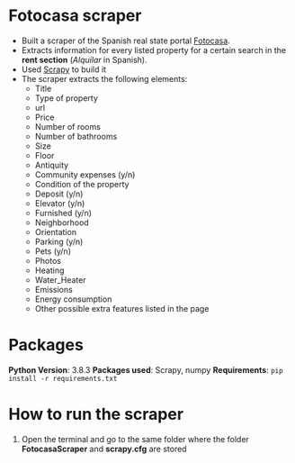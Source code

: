 # Fotocasa scraper
- Built a scraper of the Spanish real state portal [Fotocasa](https://www.fotocasa.es/es/). 
- Extracts information for every listed property for a certain search in the **rent section** (*Alquilar* in Spanish). 
- Used [Scrapy](https://scrapy.org/) to build it
- The scraper extracts the following elements:
	- Title 
	- Type of property	
	- url
	- Price
	- Number of rooms
	- Number of bathrooms
	- Size
	- Floor
	- Antiquity
	- Community expenses (y/n)
	- Condition of the property
	- Deposit (y/n)
	- Elevator (y/n)
	- Furnished (y/n)
	- Neighborhood
	- Orientation
	- Parking (y/n)
	- Pets (y/n)
	- Photos  
	- Heating
	- Water_Heater
	- Emissions
	- Energy consumption
	- Other possible extra features listed in the page
	
# Packages
**Python Version**: 3.8.3
**Packages used**: Scrapy, numpy
**Requirements**: <code>pip install -r requirements.txt</code>

# How to run the scraper
1. Open the terminal and go to the same folder where the folder **FotocasaScraper** and **scrapy.cfg** are stored